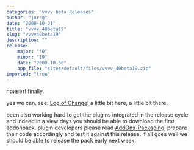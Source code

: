 ```yaml
---
categories: "vvvv beta Releases"
author: "joreg"
date: "2008-10-31"
title: "vvvv_40beta19"
slug: "vvvv40beta19"
description: ""
release: 
    major: "40"
    minor: "19"
    date: "2008-10-30"
    app_file: "sites/default/files/vvvv_40beta19.zip"
imported: "true"
---
```



привет!
finally.

yes we can. see: [Log of Change](https://betadocs.vvvv.org/changelog/core/change-log-vvvv40beta19.html)!
a little bit here, a little bit there.

been also working hard to get the plugins integrated in the release cycle and indeed in a view days you should be able to download the first addonpack. plugin developers please read [AddOns-Packaging](https://betadocs.vvvv.org/devvvveloping/addons/howto-release-a-pack.html), prepare their code accordingly and test it against this release. if all goes well we should be able to release the pack early next week.
